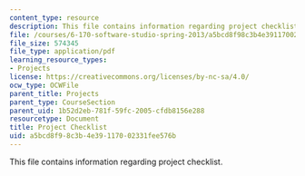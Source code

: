 ```yaml
---
content_type: resource
description: This file contains information regarding project checklist.
file: /courses/6-170-software-studio-spring-2013/a5bcd8f98c3b4e39117002331fee576b_MIT6_170S13_proj-chklst.pdf
file_size: 574345
file_type: application/pdf
learning_resource_types:
- Projects
license: https://creativecommons.org/licenses/by-nc-sa/4.0/
ocw_type: OCWFile
parent_title: Projects
parent_type: CourseSection
parent_uid: 1b52d2eb-781f-59fc-2005-cfdb8156e288
resourcetype: Document
title: Project Checklist
uid: a5bcd8f9-8c3b-4e39-1170-02331fee576b
---
```

This file contains information regarding project checklist.